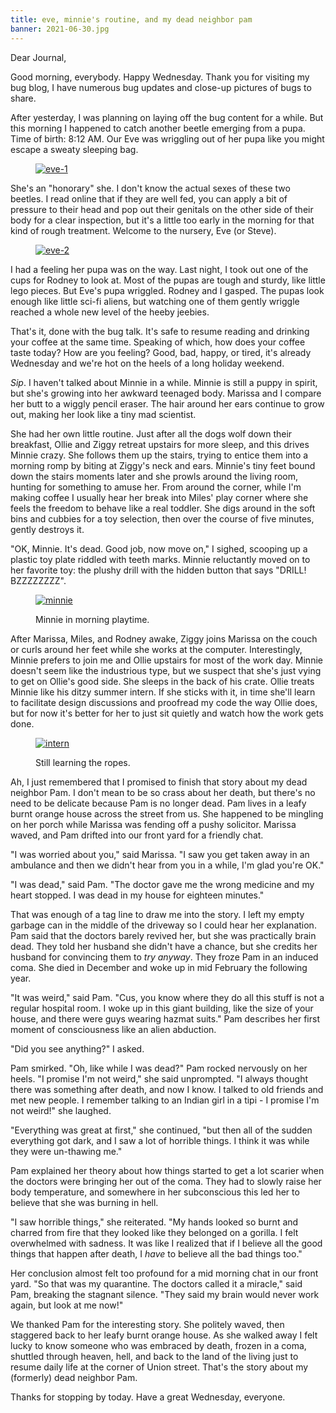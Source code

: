 ```yaml
---
title: eve, minnie's routine, and my dead neighbor pam
banner: 2021-06-30.jpg
---
```


Dear Journal,

Good morning, everybody.  Happy Wednesday.  Thank you for visiting my
bug blog, I have numerous bug updates and close-up pictures of bugs to
share.

After yesterday, I was planning on laying off the bug content for a
while.  But this morning I happened to catch another beetle emerging
from a pupa.  Time of birth: 8:12 AM.  Our Eve was wriggling out of
her pupa like you might escape a sweaty sleeping bag.

<figure>
  <a href="/images/2021-06-30-eve-1.jpg">
    <img alt="eve-1" src="/images/2021-06-30-eve-1.jpg"/>
  </a>
</figure>

She's an "honorary" she.  I don't know the actual sexes of these two
beetles.  I read online that if they are well fed, you can apply a bit
of pressure to their head and pop out their genitals on the other side
of their body for a clear inspection, but it's a little too early in
the morning for that kind of rough treatment.  Welcome to the nursery,
Eve (or Steve).

<figure>
  <a href="/images/2021-06-30-eve-2.jpg">
    <img alt="eve-2" src="/images/2021-06-30-eve-2.jpg"/>
  </a>
</figure>

I had a feeling her pupa was on the way.  Last night, I took out one
of the cups for Rodney to look at.  Most of the pupas are tough and
sturdy, like little lego pieces.  But Eve's pupa wriggled.  Rodney and
I gasped.  The pupas look enough like little sci-fi aliens, but
watching one of them gently wriggle reached a whole new level of the
heeby jeebies.

That's it, done with the bug talk.  It's safe to resume reading and
drinking your coffee at the same time.  Speaking of which, how does
your coffee taste today?  How are you feeling?  Good, bad, happy, or
tired, it's already Wednesday and we're hot on the heels of a long
holiday weekend.

_Sip_.  I haven't talked about Minnie in a while.  Minnie is still a
puppy in spirit, but she's growing into her awkward teenaged body.
Marissa and I compare her butt to a wiggly pencil eraser.  The hair
around her ears continue to grow out, making her look like a tiny mad
scientist.

She had her own little routine.  Just after all the dogs wolf down
their breakfast, Ollie and Ziggy retreat upstairs for more sleep, and
this drives Minnie crazy.  She follows them up the stairs, trying to
entice them into a morning romp by biting at Ziggy's neck and ears.
Minnie's tiny feet bound down the stairs moments later and she prowls
around the living room, hunting for something to amuse her.  From
around the corner, while I'm making coffee I usually hear her break
into Miles' play corner where she feels the freedom to behave like a
real toddler.  She digs around in the soft bins and cubbies for a toy
selection, then over the course of five minutes, gently destroys it.

"OK, Minnie.  It's dead.  Good job, now move on," I sighed, scooping
up a plastic toy plate riddled with teeth marks.  Minnie reluctantly
moved on to her favorite toy: the plushy drill with the hidden button
that says "DRILL! BZZZZZZZZ".

<figure>
  <a href="/images/2021-06-30-minnie.jpg">
    <img alt="minnie" src="/images/2021-06-30-minnie.jpg"/>
  </a>
  <figcaption><p>Minnie in morning playtime.</p></figcaption>
</figure>

After Marissa, Miles, and Rodney awake, Ziggy joins Marissa on the
couch or curls around her feet while she works at the computer.
Interestingly, Minnie prefers to join me and Ollie upstairs for most
of the work day.  Minnie doesn't seem like the industrious type, but
we suspect that she's just vying to get on Ollie's good side.  She
sleeps in the back of his crate.  Ollie treats Minnie like his ditzy
summer intern.  If she sticks with it, in time she'll learn to
facilitate design discussions and proofread my code the way Ollie
does, but for now it's better for her to just sit quietly and watch
how the work gets done.

<figure>
  <a href="/images/2021-06-30-intern.jpg">
    <img alt="intern" src="/images/2021-06-30-intern.jpg"/>
  </a>
  <figcaption><p>Still learning the ropes.</p></figcaption>
</figure>

Ah, I just remembered that I promised to finish that story about my
dead neighbor Pam.  I don't mean to be so crass about her death, but
there's no need to be delicate because Pam is no longer dead.  Pam
lives in a leafy burnt orange house across the street from us.  She
happened to be mingling on her porch while Marissa was fending off a
pushy solicitor.  Marissa waved, and Pam drifted into our front yard
for a friendly chat.

"I was worried about you," said Marissa.  "I saw you get taken away in
an ambulance and then we didn't hear from you in a while, I'm glad
you're OK."

"I was dead," said Pam.  "The doctor gave me the wrong medicine and my
heart stopped.  I was dead in my house for eighteen minutes."

That was enough of a tag line to draw me into the story.  I left my
empty garbage can in the middle of the driveway so I could hear her
explanation.  Pam said that the doctors barely revived her, but she
was practically brain dead.  They told her husband she didn't have a
chance, but she credits her husband for convincing them to _try
anyway_.  They froze Pam in an induced coma.  She died in December and
woke up in mid February the following year.

"It was weird," said Pam.  "Cus, you know where they do all this stuff
is not a regular hospital room.  I woke up in this giant building,
like the size of your house, and there were guys wearing hazmat
suits."  Pam describes her first moment of consciousness like an alien
abduction.

"Did you see anything?" I asked.

Pam smirked.  "Oh, like while I was dead?"  Pam rocked nervously on
her heels.  "I promise I'm not weird," she said unprompted.  "I always
thought there was something after death, and now I know.  I talked to
old friends and met new people.  I remember talking to an Indian girl
in a tipi - I promise I'm not weird!" she laughed.

"Everything was great at first," she continued, "but then all of the
sudden everything got dark, and I saw a lot of horrible things.  I
think it was while they were un-thawing me."

Pam explained her theory about how things started to get a lot scarier
when the doctors were bringing her out of the coma.  They had to
slowly raise her body temperature, and somewhere in her subconscious
this led her to believe that she was burning in hell.

"I saw horrible things," she reiterated.  "My hands looked so burnt
and charred from fire that they looked like they belonged on a
gorilla.  I felt overwhelmed with sadness.  It was like I realized
that if I believe all the good things that happen after death, I
_have_ to believe all the bad things too."

Her conclusion almost felt too profound for a mid morning chat in our
front yard.  "So that was my quarantine.  The doctors called it a
miracle," said Pam, breaking the stagnant silence.  "They said my
brain would never work again, but look at me now!"

We thanked Pam for the interesting story.  She politely waved, then
staggered back to her leafy burnt orange house.  As she walked away I
felt lucky to know someone who was embraced by death, frozen in a
coma, shuttled through heaven, hell, and back to the land of the
living just to resume daily life at the corner of Union street.
That's the story about my (formerly) dead neighbor Pam.

Thanks for stopping by today.  Have a great Wednesday, everyone.
